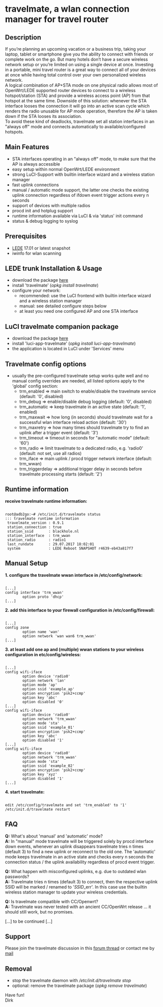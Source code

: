 # travelmate, a wlan connection manager for travel router

## Description
If you’re planning an upcoming vacation or a business trip, taking your laptop, tablet or smartphone give you the ability to connect with friends or complete work on the go. But many hotels don’t have a secure wireless network setup or you’re limited on using a single device at once. Investing in a portable, mini travel router is a great way to connect all of your devices at once while having total control over your own personalized wireless network.  
A logical combination of AP+STA mode on one physical radio allows most of OpenWrt/LEDE supported router devices to connect to a wireless hotspot/station (STA) and provide a wireless access point (AP) from that hotspot at the same time. Downside of this solution: whenever the STA interface looses the connection it will go into an active scan cycle which renders the radio unusable for AP mode operation, therefore the AP is taken down if the STA looses its association.  
To avoid these kind of deadlocks, travelmate set all station interfaces in an "always off" mode and connects automatically to available/configured hotspots.  

## Main Features
* STA interfaces operating in an "always off" mode, to make sure that the AP is always accessible
* easy setup within normal OpenWrt/LEDE environment
* strong LuCI-Support with builtin interface wizard and a wireless station manager
* fast uplink connections
* manual / automatic mode support, the latter one checks the existing uplink connection regardless of ifdown event trigger actions every n seconds
* support of devices with multiple radios
* procd init and hotplug support
* runtime information available via LuCI & via 'status' init command
* status & debug logging to syslog

## Prerequisites
* [LEDE](https://www.lede-project.org) 17.01 or latest snapshot
* iwinfo for wlan scanning

## LEDE trunk Installation & Usage
* download the package [here](https://downloads.lede-project.org/snapshots/packages/x86_64/packages)
* install 'travelmate' (_opkg install travelmate_)
* configure your network:
    * recommended: use the LuCI frontend with builtin interface wizard and a wireless station manager
    * manual: see detailed configure steps below
    * at least you need one configured AP and one STA interface

## LuCI travelmate companion package
* download the package [here](https://downloads.lede-project.org/snapshots/packages/x86_64/luci)
* install 'luci-app-travelmate' (_opkg install luci-app-travelmate_)
* the application is located in LuCI under 'Services' menu

## Travelmate config options
* usually the pre-configured travelmate setup works quite well and no manual config overrides are needed, all listed options apply to the 'global' config section:
    * trm\_enabled => main switch to enable/disable the travelmate service (default: '0', disabled)
    * trm\_debug => enable/disable debug logging (default: '0', disabled)
    * trm\_automatic => keep travelmate in an active state (default: '1', enabled)
    * trm\_maxwait => how long (in seconds) should travelmate wait for a successful wlan interface reload action (default: '30')
    * trm\_maxretry => how many times should travelmate try to find an uplink after a trigger event (default: '3')
    * trm\_timeout => timeout in seconds for "automatic mode" (default: '60')
    * trm\_radio => limit travelmate to a dedicated radio, e.g. 'radio0' (default: not set, use all radios)
    * trm\_iface => main uplink / procd trigger network interface (default: trm_wwan)
    * trm\_triggerdelay => additional trigger delay in seconds before travelmate processing starts (default: '2')

## Runtime information

**receive travelmate runtime information:**
<pre><code>
root@adb2go:~# /etc/init.d/travelmate status
::: travelmate runtime information
 travelmate_version : 0.9.1
 station_connection : true
 station_ssid       : blackhole.nl
 station_interface  : trm_wwan
 station_radio      : radio1
 last_rundate       : 29.07.2017 18:02:01
 system             : LEDE Reboot SNAPSHOT r4639-eb43a817f7
</code></pre>

## Manual Setup
**1. configure the travelmate wwan interface in /etc/config/network:**
<pre><code>
[...]
config interface 'trm_wwan'
        option proto 'dhcp'
[...]
</code></pre>

**2. add this interface to your firewall configuration in /etc/config/firewall:**
<pre><code>
[...]
config zone
        option name 'wan'
        option network 'wan wan6 trm_wwan'
[...]
</code></pre>

**3. at least add one ap and (multiple) wwan stations to your wireless configuration in etc/config/wireless:**
<pre><code>
[...]
config wifi-iface
        option device 'radio0'
        option network 'lan'
        option mode 'ap'
        option ssid 'example_ap'
        option encryption 'psk2+ccmp'
        option key 'abc'
        option disabled '0'
[...]
config wifi-iface
        option device 'radio0'
        option network 'trm_wwan'
        option mode 'sta'
        option ssid 'example_01'
        option encryption 'psk2+ccmp'
        option key 'abc'
        option disabled '1'
[...]
config wifi-iface
        option device 'radio0'
        option network 'trm_wwan'
        option mode 'sta'
        option ssid 'example_02'
        option encryption 'psk2+ccmp'
        option key 'xyz'
        option disabled '1'
[...]
</code></pre>

**4. start travelmate:**
<pre><code>
edit /etc/config/travelmate and set 'trm_enabled' to '1'
/etc/init.d/travelmate restart
</code></pre>

## FAQ
**Q:** What's about 'manual' and 'automatic' mode?  
**A:** In "manual" mode travelmate will be triggered solely by procd interface down events, whenever an uplink disappears travelmate tries n times (default 3) to find a new uplink or reconnect to the old one. The 'automatic' mode keeps travelmate in an active state and checks every n seconds the connection status / the uplink availability regardless of procd event trigger.  

**Q:** What happen with misconfigured uplinks, e.g. due to outdated wlan passwords?  
**A:** Travelmate tries n times (default 3) to connect, then the respective uplink SSID will be marked / renamed to '_SSID_\_err'. In this case use the builtin wireless station manager to update your wireless credentials.  

**Q:** Is travelmate compatible with CC/Openwrt?  
**A:** Travelmate was never tested with an ancient CC/OpenWrt release ... it should still work, but no promises.  

[...] to be continued [...]
## Support
Please join the travelmate discussion in this [forum thread](https://forum.lede-project.org/t/travelmate-support-thread/5155) or contact me by [mail](mailto:dev@brenken.org)  

## Removal
* stop the travelmate daemon with _/etc/init.d/travelmate stop_
* optional: remove the travelmate package (_opkg remove travelmate_)

Have fun!  
Dirk  
